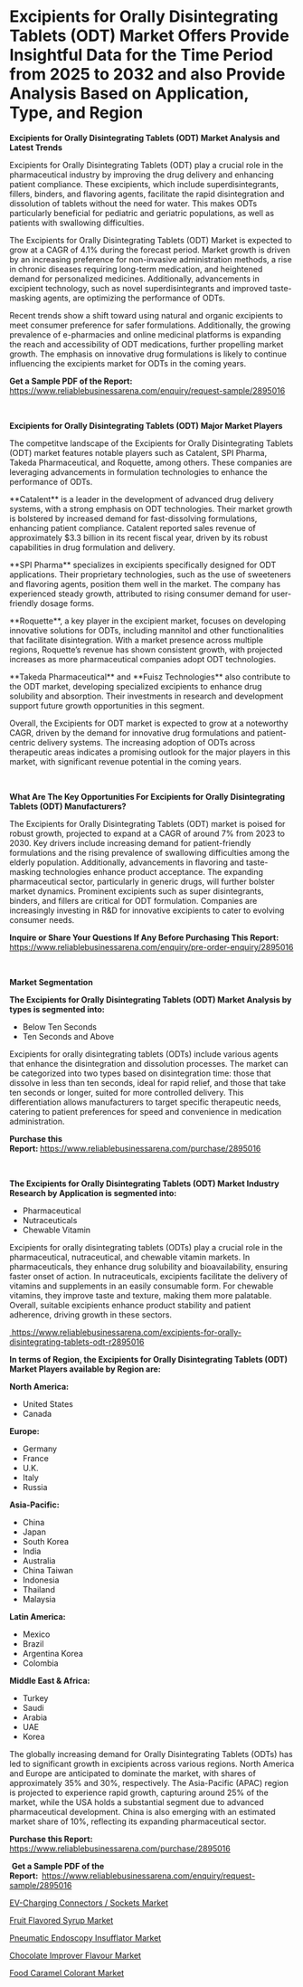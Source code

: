 <p><h1>Excipients for Orally Disintegrating Tablets (ODT) Market Offers Provide Insightful Data for the Time Period from 2025 to 2032 and also Provide Analysis Based on Application, Type, and Region</h1></p><p><strong>Excipients for Orally Disintegrating Tablets (ODT) Market Analysis and Latest Trends</strong></p>
<p><p>Excipients for Orally Disintegrating Tablets (ODT) play a crucial role in the pharmaceutical industry by improving the drug delivery and enhancing patient compliance. These excipients, which include superdisintegrants, fillers, binders, and flavoring agents, facilitate the rapid disintegration and dissolution of tablets without the need for water. This makes ODTs particularly beneficial for pediatric and geriatric populations, as well as patients with swallowing difficulties.</p><p>The Excipients for Orally Disintegrating Tablets (ODT) Market is expected to grow at a CAGR of 4.1% during the forecast period. Market growth is driven by an increasing preference for non-invasive administration methods, a rise in chronic diseases requiring long-term medication, and heightened demand for personalized medicines. Additionally, advancements in excipient technology, such as novel superdisintegrants and improved taste-masking agents, are optimizing the performance of ODTs.</p><p>Recent trends show a shift toward using natural and organic excipients to meet consumer preference for safer formulations. Additionally, the growing prevalence of e-pharmacies and online medicinal platforms is expanding the reach and accessibility of ODT medications, further propelling market growth. The emphasis on innovative drug formulations is likely to continue influencing the excipients market for ODTs in the coming years.</p></p>
<p><strong>Get a Sample PDF of the Report:&nbsp;</strong> <a href="https://www.reliablebusinessarena.com/enquiry/request-sample/2895016?utm_campaign=2217&utm_medium=2&utm_source=Github&utm_content=ia&utm_term=15032025&utm_id=excipients-for-orally-disintegrating-tablets-odt">https://www.reliablebusinessarena.com/enquiry/request-sample/2895016</a></p>
<p>&nbsp;</p>
<p><strong>Excipients for Orally Disintegrating Tablets (ODT) Major Market Players</strong></p>
<p><p>The competitve landscape of the Excipients for Orally Disintegrating Tablets (ODT) market features notable players such as Catalent, SPI Pharma, Takeda Pharmaceutical, and Roquette, among others. These companies are leveraging advancements in formulation technologies to enhance the performance of ODTs.</p><p>**Catalent** is a leader in the development of advanced drug delivery systems, with a strong emphasis on ODT technologies. Their market growth is bolstered by increased demand for fast-dissolving formulations, enhancing patient compliance. Catalent reported sales revenue of approximately $3.3 billion in its recent fiscal year, driven by its robust capabilities in drug formulation and delivery.</p><p>**SPI Pharma** specializes in excipients specifically designed for ODT applications. Their proprietary technologies, such as the use of sweeteners and flavoring agents, position them well in the market. The company has experienced steady growth, attributed to rising consumer demand for user-friendly dosage forms.</p><p>**Roquette**, a key player in the excipient market, focuses on developing innovative solutions for ODTs, including mannitol and other functionalities that facilitate disintegration. With a market presence across multiple regions, Roquette’s revenue has shown consistent growth, with projected increases as more pharmaceutical companies adopt ODT technologies.</p><p>**Takeda Pharmaceutical** and **Fuisz Technologies** also contribute to the ODT market, developing specialized excipients to enhance drug solubility and absorption. Their investments in research and development support future growth opportunities in this segment.</p><p>Overall, the Excipients for ODT market is expected to grow at a noteworthy CAGR, driven by the demand for innovative drug formulations and patient-centric delivery systems. The increasing adoption of ODTs across therapeutic areas indicates a promising outlook for the major players in this market, with significant revenue potential in the coming years.</p></p>
<p>&nbsp;</p>
<p><strong>What Are The Key Opportunities For Excipients for Orally Disintegrating Tablets (ODT) Manufacturers?</strong></p>
<p><p>The Excipients for Orally Disintegrating Tablets (ODT) market is poised for robust growth, projected to expand at a CAGR of around 7% from 2023 to 2030. Key drivers include increasing demand for patient-friendly formulations and the rising prevalence of swallowing difficulties among the elderly population. Additionally, advancements in flavoring and taste-masking technologies enhance product acceptance. The expanding pharmaceutical sector, particularly in generic drugs, will further bolster market dynamics. Prominent excipients such as super disintegrants, binders, and fillers are critical for ODT formulation. Companies are increasingly investing in R&D for innovative excipients to cater to evolving consumer needs.</p></p>
<p><strong>Inquire or Share Your Questions If Any Before Purchasing This Report:</strong> <a href="https://www.reliablebusinessarena.com/enquiry/pre-order-enquiry/2895016?utm_campaign=2217&utm_medium=2&utm_source=Github&utm_content=ia&utm_term=15032025&utm_id=excipients-for-orally-disintegrating-tablets-odt">https://www.reliablebusinessarena.com/enquiry/pre-order-enquiry/2895016</a></p>
<p>&nbsp;</p>
<p><strong>Market Segmentation</strong></p>
<p><strong>The Excipients for Orally Disintegrating Tablets (ODT) Market Analysis by types is segmented into:</strong></p>
<p><ul><li>Below Ten Seconds</li><li>Ten Seconds and Above</li></ul></p>
<p><p>Excipients for orally disintegrating tablets (ODTs) include various agents that enhance the disintegration and dissolution processes. The market can be categorized into two types based on disintegration time: those that dissolve in less than ten seconds, ideal for rapid relief, and those that take ten seconds or longer, suited for more controlled delivery. This differentiation allows manufacturers to target specific therapeutic needs, catering to patient preferences for speed and convenience in medication administration.</p></p>
<p><strong>Purchase this Report:&nbsp;</strong><a href="https://www.reliablebusinessarena.com/purchase/2895016?utm_campaign=2217&utm_medium=2&utm_source=Github&utm_content=ia&utm_term=15032025&utm_id=excipients-for-orally-disintegrating-tablets-odt">https://www.reliablebusinessarena.com/purchase/2895016</a></p>
<p>&nbsp;</p>
<p><strong>The Excipients for Orally Disintegrating Tablets (ODT) Market Industry Research by Application is segmented into:</strong></p>
<p><ul><li>Pharmaceutical</li><li>Nutraceuticals</li><li>Chewable Vitamin</li></ul></p>
<p><p>Excipients for orally disintegrating tablets (ODTs) play a crucial role in the pharmaceutical, nutraceutical, and chewable vitamin markets. In pharmaceuticals, they enhance drug solubility and bioavailability, ensuring faster onset of action. In nutraceuticals, excipients facilitate the delivery of vitamins and supplements in an easily consumable form. For chewable vitamins, they improve taste and texture, making them more palatable. Overall, suitable excipients enhance product stability and patient adherence, driving growth in these sectors.</p></p>
<p><a href="https://www.reliablebusinessarena.com/excipients-for-orally-disintegrating-tablets-odt-r2895016?utm_campaign=2217&utm_medium=2&utm_source=Github&utm_content=ia&utm_term=15032025&utm_id=excipients-for-orally-disintegrating-tablets-odt">&nbsp;https://www.reliablebusinessarena.com/excipients-for-orally-disintegrating-tablets-odt-r2895016</a></p>
<p><strong>In terms of Region, the Excipients for Orally Disintegrating Tablets (ODT) Market Players available by Region are:</strong></p>
<p>
    <p> <strong> North America: </strong>
        <ul>
            <li>United States</li>
            <li>Canada</li>
        </ul>
        </p> 
    <p> <strong> Europe: </strong>
        <ul>
            <li>Germany</li>
            <li>France</li>
            <li>U.K.</li>
            <li>Italy</li>
            <li>Russia</li>
        </ul>
        </p> 
    <p> <strong> Asia-Pacific: </strong>
        <ul>
            <li>China</li>
            <li>Japan</li>
            <li>South Korea</li>
            <li>India</li>
            <li>Australia</li>
            <li>China Taiwan</li>
            <li>Indonesia</li>
            <li>Thailand</li>
            <li>Malaysia</li>
        </ul>
        </p> 
    <p> <strong> Latin America: </strong>
        <ul>
            <li>Mexico</li>
            <li>Brazil</li>
            <li>Argentina Korea</li>
            <li>Colombia</li>
        </ul>
        </p> 
    <p> <strong> Middle East & Africa: </strong>
        <ul>
            <li>Turkey</li>
            <li>Saudi</li>
            <li>Arabia</li>
            <li>UAE</li>
            <li>Korea</li>
        </ul>
    </p>
    </p>
<p><p>The globally increasing demand for Orally Disintegrating Tablets (ODTs) has led to significant growth in excipients across various regions. North America and Europe are anticipated to dominate the market, with shares of approximately 35% and 30%, respectively. The Asia-Pacific (APAC) region is projected to experience rapid growth, capturing around 25% of the market, while the USA holds a substantial segment due to advanced pharmaceutical development. China is also emerging with an estimated market share of 10%, reflecting its expanding pharmaceutical sector.</p></p>
<p><strong>Purchase this Report: </strong><a href="https://www.reliablebusinessarena.com/purchase/2895016?utm_campaign=2217&utm_medium=2&utm_source=Github&utm_content=ia&utm_term=15032025&utm_id=excipients-for-orally-disintegrating-tablets-odt">https://www.reliablebusinessarena.com/purchase/2895016</a></p>
<p>&nbsp;<strong>Get a Sample PDF of the Report:&nbsp;&nbsp;</strong><a href="https://www.reliablebusinessarena.com/enquiry/request-sample/2895016?utm_campaign=2217&utm_medium=2&utm_source=Github&utm_content=ia&utm_term=15032025&utm_id=excipients-for-orally-disintegrating-tablets-odt">https://www.reliablebusinessarena.com/enquiry/request-sample/2895016</a></p>
<p><strong></strong></p>
<p><p><a href="https://github.com/meenafadilkh/Market-Research-Report-List-1/blob/main/ev-charging-connectors-sockets-market.md?utm_campaign=2217&utm_medium=2&utm_source=Github&utm_content=ia&utm_term=15032025&utm_id=excipients-for-orally-disintegrating-tablets-odt">EV-Charging Connectors / Sockets Market</a></p><p><a href="https://www.linkedin.com/pulse/fruit-flavored-syrup-market-report-projected-54-from-2025-2032-pncte?utm_campaign=2217&utm_medium=2&utm_source=Github&utm_content=ia&utm_term=15032025&utm_id=excipients-for-orally-disintegrating-tablets-odt">Fruit Flavored Syrup Market</a></p><p><a href="https://github.com/gaiusmelyna/Market-Research-Report-List-1/blob/main/pneumatic-endoscopy-insufflator-market.md?utm_campaign=2217&utm_medium=2&utm_source=Github&utm_content=ia&utm_term=15032025&utm_id=excipients-for-orally-disintegrating-tablets-odt">Pneumatic Endoscopy Insufflator Market</a></p><p><a href="https://www.linkedin.com/pulse/examining-global-chocolate-improver-flavour-markets-137cagr-wr0we?utm_campaign=2217&utm_medium=2&utm_source=Github&utm_content=ia&utm_term=15032025&utm_id=excipients-for-orally-disintegrating-tablets-odt">Chocolate Improver Flavour Market</a></p><p><a href="https://www.linkedin.com/pulse/global-food-caramel-colorant-81-cagr-forecast-2025-2032-ewqme?utm_campaign=2217&utm_medium=2&utm_source=Github&utm_content=ia&utm_term=15032025&utm_id=excipients-for-orally-disintegrating-tablets-odt">Food Caramel Colorant Market</a></p></p>